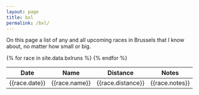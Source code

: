 ```yaml
---
layout: page
title: bxl
permalink: /bxl/
---
```


On this page a list of any and all upcoming races in Brussels that I know
about, no matter how small or big.

<table id="bxlruns">
  <thead>
    <tr>
      <th>Date</th>
      <th>Name</th>
      <th>Distance</th>
      <th>Notes</th>
    </tr>
  </thead>
  <tbody>
{% for race in site.data.bxlruns %}
    <tr>
      <td class="date">{{race.date}}</td>
      <td class="name">{{race.name}}</td>
      <td class="distance">{{race.distance}}</td>
      <td class="notes">{{race.notes}}</td>
    </tr>
{% endfor %}
  </tbody>
</table>
